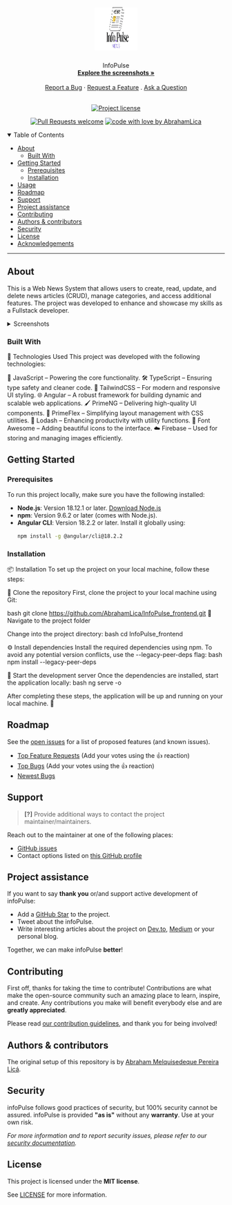 <h1 align="center">
  <a href="https://github.com/AbrahamLica/InfoPulse_frontend">
    <!-- Please provide path to your logo here -->
    <img src="src/assets/logo.png" alt="Logo" width="100" height="100">
  </a>
</h1>

<div align="center">
  InfoPulse
  <br />
  <a href="#about"><strong>Explore the screenshots »</strong></a>
  <br />
  <br />
  <a href="https://github.com/AbrahamLica/InfoPulse_frontend/issues/new?assignees=&labels=bug&template=01_BUG_REPORT.md&title=bug%3A+">Report a Bug</a>
  ·
  <a href="https://github.com/AbrahamLica/InfoPulse_frontend/issues/new?assignees=&labels=enhancement&template=02_FEATURE_REQUEST.md&title=feat%3A+">Request a Feature</a>
  .
  <a href="https://github.com/AbrahamLica/InfoPulse_frontend/issues/new?assignees=&labels=question&template=04_SUPPORT_QUESTION.md&title=support%3A+">Ask a Question</a>
</div>

<div align="center">
<br />

[![Project license](https://img.shields.io/github/license/AbrahamLica/InfoPulse_frontend.svg?style=flat-square)](LICENSE)

[![Pull Requests welcome](https://img.shields.io/badge/PRs-welcome-ff69b4.svg?style=flat-square)](https://github.com/AbrahamLica/InfoPulse_frontend/issues?q=is%3Aissue+is%3Aopen+label%3A%22help+wanted%22)
[![code with love by AbrahamLica](https://img.shields.io/badge/%3C%2F%3E%20with%20%E2%99%A5%20by-AbrahamLica-ff1414.svg?style=flat-square)](https://github.com/AbrahamLica)

</div>

<details open="open">
<summary>Table of Contents</summary>

- [About](#about)
  - [Built With](#built-with)
- [Getting Started](#getting-started)
  - [Prerequisites](#prerequisites)
  - [Installation](#installation)
- [Usage](#usage)
- [Roadmap](#roadmap)
- [Support](#support)
- [Project assistance](#project-assistance)
- [Contributing](#contributing)
- [Authors & contributors](#authors--contributors)
- [Security](#security)
- [License](#license)
- [Acknowledgements](#acknowledgements)

</details>

---

## About

This is a Web News System that allows users to create, read, update, and delete news articles (CRUD), manage categories, and access additional features.
The project was developed to enhance and showcase my skills as a Fullstack developer.

<details>
<summary>Screenshots</summary>
<br>
|                               Home Page                               |                               Home Page                                |
| :-------------------------------------------------------------------: | :--------------------------------------------------------------------: |
| <img src="screenshots/home.png" title="Home Page" width="100%">       | <img src="screenshots/home-2.png" title="Home Page" width="100%"> |

|                            Register Page                            |                            Login Page                             |
| :-----------------------------------------------------------------: | :---------------------------------------------------------------: |
| <img src="screenshots/register.png" title="Home Page" width="100%"> | <img src="screenshots/login.png" title="Login Page" width="100%"> |

|                            Create category                            |                            Create News                            |
| :-------------------------------------------------------------------: | :---------------------------------------------------------------: |
| <img src="screenshots/c-category.png" title="Cat. Page" width="100%"> | <img src="screenshots/c-news.png" title="News Page" width="100%"> |

|                            Panel News Page                             |                             News Page                             |
| :--------------------------------------------------------------------: | :---------------------------------------------------------------: |
| <img src="screenshots/panel.png" title="Panel News Page" width="100%"> | <img src="screenshots/news-2.png" title="News Page" width="100%"> |

</details>

### Built With

🚀 Technologies Used
This project was developed with the following technologies:

🌟 JavaScript – Powering the core functionality.
🛠️ TypeScript – Ensuring type safety and cleaner code.
🎨 TailwindCSS – For modern and responsive UI styling.
🌐 Angular – A robust framework for building dynamic and scalable web applications.
🖌️ PrimeNG – Delivering high-quality UI components.
📏 PrimeFlex – Simplifying layout management with CSS utilities.
🔗 Lodash – Enhancing productivity with utility functions.
🎨 Font Awesome – Adding beautiful icons to the interface.
☁️ Firebase – Used for storing and managing images efficiently.

## Getting Started

### Prerequisites

To run this project locally, make sure you have the following installed:

- **Node.js**: Version 18.12.1 or later. [Download Node.js](https://nodejs.org/)
- **npm**: Version 9.6.2 or later (comes with Node.js).
- **Angular CLI**: Version 18.2.2 or later. Install it globally using:
  ```bash
  npm install -g @angular/cli@18.2.2
  ```

### Installation

📦 Installation
To set up the project on your local machine, follow these steps:

🔗 Clone the repository
First, clone the project to your local machine using Git:

bash
git clone https://github.com/AbrahamLica/InfoPulse_frontend.git
📂 Navigate to the project folder

Change into the project directory:
bash
cd InfoPulse_frontend

⚙️ Install dependencies
Install the required dependencies using npm. To avoid any potential version conflicts, use the --legacy-peer-deps flag:
bash
npm install --legacy-peer-deps

🚀 Start the development server
Once the dependencies are installed, start the application locally:
bash
ng serve -o

After completing these steps, the application will be up and running on your local machine. 🎉

## Roadmap

See the [open issues](https://github.com/AbrahamLica/InfoPulse_frontend/issues) for a list of proposed features (and known issues).

- [Top Feature Requests](https://github.com/AbrahamLica/InfoPulse_frontend/issues?q=label%3Aenhancement+is%3Aopen+sort%3Areactions-%2B1-desc) (Add your votes using the 👍 reaction)
- [Top Bugs](https://github.com/AbrahamLica/InfoPulse_frontend/issues?q=is%3Aissue+is%3Aopen+label%3Abug+sort%3Areactions-%2B1-desc) (Add your votes using the 👍 reaction)
- [Newest Bugs](https://github.com/AbrahamLica/InfoPulse_frontend/issues?q=is%3Aopen+is%3Aissue+label%3Abug)

## Support

> **[?]**
> Provide additional ways to contact the project maintainer/maintainers.

Reach out to the maintainer at one of the following places:

- [GitHub issues](https://github.com/AbrahamLica/InfoPulse_frontend/issues/new?assignees=&labels=question&template=04_SUPPORT_QUESTION.md&title=support%3A+)
- Contact options listed on [this GitHub profile](https://github.com/AbrahamLica)

## Project assistance

If you want to say **thank you** or/and support active development of infoPulse:

- Add a [GitHub Star](https://github.com/AbrahamLica/InfoPulse_frontend) to the project.
- Tweet about the infoPulse.
- Write interesting articles about the project on [Dev.to](https://dev.to/), [Medium](https://medium.com/) or your personal blog.

Together, we can make infoPulse **better**!

## Contributing

First off, thanks for taking the time to contribute! Contributions are what make the open-source community such an amazing place to learn, inspire, and create. Any contributions you make will benefit everybody else and are **greatly appreciated**.

Please read [our contribution guidelines](docs/CONTRIBUTING.md), and thank you for being involved!

## Authors & contributors

The original setup of this repository is by [Abraham Melquisedeque Pereira Licá](https://github.com/AbrahamLica).

## Security

infoPulse follows good practices of security, but 100% security cannot be assured.
infoPulse is provided **"as is"** without any **warranty**. Use at your own risk.

_For more information and to report security issues, please refer to our [security documentation](docs/SECURITY.md)._

## License

This project is licensed under the **MIT license**.

See [LICENSE](LICENSE) for more information.
